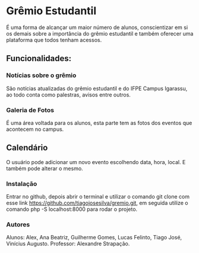 # Grêmio Estudantil
É uma forma de alcançar um maior número de alunos, conscientizar em si os demais sobre a importância do grêmio estudantil e também oferecer uma plataforma que todos tenham acessos.

## Funcionalidades:
### Notícias sobre o grêmio 
São notícias atualizadas do grêmio estudantil e do IFPE Campus Igarassu, ao todo conta como palestras, avisos entre outros.
### Galeria de Fotos
É uma área voltada para os alunos, esta parte tem as fotos dos eventos que acontecem no campus.
## Calendário
O usuário pode adicionar um novo evento escolhendo data, hora, local. E também pode alterar o mesmo.

### Instalação
Entrar no github, depois abrir o terminal e utilizar o comando git clone com esse link https://github.com/tiagojosesilva/gremio.git, em seguida utilize o comando php -S localhost:8000 para rodar o projeto.

### Autores
Alunos: Alex, Ana Beatriz, Guilherme Gomes, Lucas Felinto, Tiago José, Vinícius Augusto.
Professor: Alexandre Strapação.

